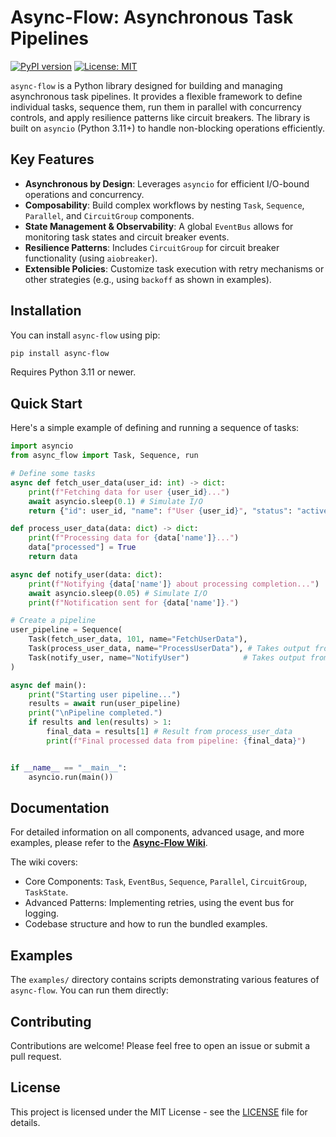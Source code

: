 # Async-Flow: Asynchronous Task Pipelines

[![PyPI version](https://badge.fury.io/py/async-flow.svg)](https://badge.fury.io/py/async-flow)
[![License: MIT](https://img.shields.io/badge/License-MIT-yellow.svg)](https://opensource.org/licenses/MIT)

`async-flow` is a Python library designed for building and managing asynchronous task pipelines. It provides a flexible framework to define individual tasks, sequence them, run them in parallel with concurrency controls, and apply resilience patterns like circuit breakers. The library is built on `asyncio` (Python 3.11+) to handle non-blocking operations efficiently.

## Key Features

*   **Asynchronous by Design**: Leverages `asyncio` for efficient I/O-bound operations and concurrency.
*   **Composability**: Build complex workflows by nesting `Task`, `Sequence`, `Parallel`, and `CircuitGroup` components.
*   **State Management & Observability**: A global `EventBus` allows for monitoring task states and circuit breaker events.
*   **Resilience Patterns**: Includes `CircuitGroup` for circuit breaker functionality (using `aiobreaker`).
*   **Extensible Policies**: Customize task execution with retry mechanisms or other strategies (e.g., using `backoff` as shown in examples).

## Installation

You can install `async-flow` using pip:

```bash
pip install async-flow
```

Requires Python 3.11 or newer.

## Quick Start

Here's a simple example of defining and running a sequence of tasks:

```python
import asyncio
from async_flow import Task, Sequence, run

# Define some tasks
async def fetch_user_data(user_id: int) -> dict:
    print(f"Fetching data for user {user_id}...")
    await asyncio.sleep(0.1) # Simulate I/O
    return {"id": user_id, "name": f"User {user_id}", "status": "active"}

def process_user_data(data: dict) -> dict:
    print(f"Processing data for {data['name']}...")
    data["processed"] = True
    return data

async def notify_user(data: dict):
    print(f"Notifying {data['name']} about processing completion...")
    await asyncio.sleep(0.05) # Simulate I/O
    print(f"Notification sent for {data['name']}.")

# Create a pipeline
user_pipeline = Sequence(
    Task(fetch_user_data, 101, name="FetchUserData"),
    Task(process_user_data, name="ProcessUserData"), # Takes output from previous task
    Task(notify_user, name="NotifyUser")            # Takes output from previous task
)

async def main():
    print("Starting user pipeline...")
    results = await run(user_pipeline)
    print("\nPipeline completed.")
    if results and len(results) > 1:
        final_data = results[1] # Result from process_user_data
        print(f"Final processed data from pipeline: {final_data}")


if __name__ == "__main__":
    asyncio.run(main())
```

## Documentation

For detailed information on all components, advanced usage, and more examples, please refer to the [**Async-Flow Wiki**](docs/wiki.md).

The wiki covers:
*   Core Components: `Task`, `EventBus`, `Sequence`, `Parallel`, `CircuitGroup`, `TaskState`.
*   Advanced Patterns: Implementing retries, using the event bus for logging.
*   Codebase structure and how to run the bundled examples.

## Examples

The `examples/` directory contains scripts demonstrating various features of `async-flow`. You can run them directly:

## Contributing

Contributions are welcome! Please feel free to open an issue or submit a pull request.

## License

This project is licensed under the MIT License - see the [LICENSE](LICENSE) file for details.
